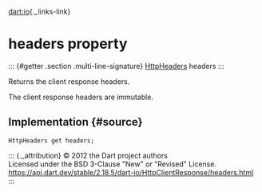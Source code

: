 [dart:io](../../dart-io/dart-io-library){._links-link}

headers property
================

::: {#getter .section .multi-line-signature}
[HttpHeaders](../httpheaders-class) headers
:::

Returns the client response headers.

The client response headers are immutable.

Implementation {#source}
--------------

``` {.language-dart data-language="dart"}
HttpHeaders get headers;
```

::: {._attribution}
© 2012 the Dart project authors\
Licensed under the BSD 3-Clause \"New\" or \"Revised\" License.\
<https://api.dart.dev/stable/2.18.5/dart-io/HttpClientResponse/headers.html>
:::
